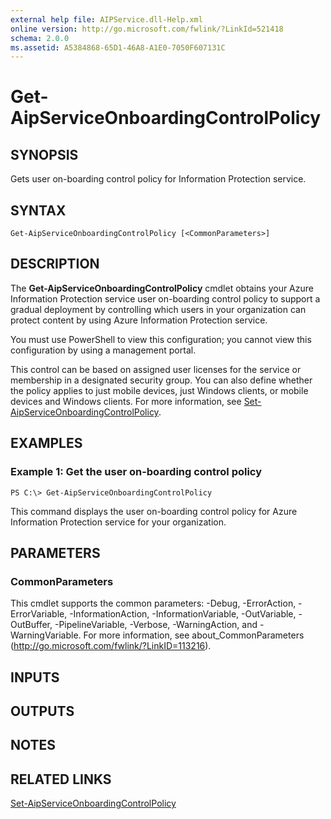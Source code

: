 ```yaml
---
external help file: AIPService.dll-Help.xml
online version: http://go.microsoft.com/fwlink/?LinkId=521418
schema: 2.0.0
ms.assetid: A5384868-65D1-46A8-A1E0-7050F607131C
---
```


# Get-AipServiceOnboardingControlPolicy

## SYNOPSIS
Gets user on-boarding control policy for Information Protection service.

## SYNTAX

```
Get-AipServiceOnboardingControlPolicy [<CommonParameters>]
```

## DESCRIPTION
The **Get-AipServiceOnboardingControlPolicy** cmdlet obtains your Azure Information Protection service user on-boarding control policy to support a gradual deployment by controlling which users in your organization can protect content by using Azure Information Protection service.

You must use PowerShell to view this configuration; you cannot view this configuration by using a management portal.

This control can be based on assigned user licenses for the service or membership in a designated security group.
You can also define whether the policy applies to just mobile devices, just Windows clients, or mobile devices and Windows clients. For more information, see [Set-AipServiceOnboardingControlPolicy](./Set-AipServiceOnboardingControlPolicy.md).

## EXAMPLES

### Example 1: Get the user on-boarding control policy
```
PS C:\> Get-AipServiceOnboardingControlPolicy
```

This command displays the user on-boarding control policy for Azure Information Protection service for your organization.

## PARAMETERS

### CommonParameters
This cmdlet supports the common parameters: -Debug, -ErrorAction, -ErrorVariable, -InformationAction, -InformationVariable, -OutVariable, -OutBuffer, -PipelineVariable, -Verbose, -WarningAction, and -WarningVariable. For more information, see about_CommonParameters (http://go.microsoft.com/fwlink/?LinkID=113216).

## INPUTS

## OUTPUTS

## NOTES

## RELATED LINKS

[Set-AipServiceOnboardingControlPolicy](./Set-AipServiceOnboardingControlPolicy.md)
